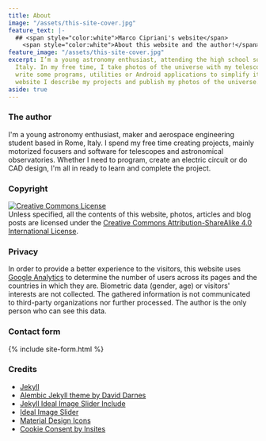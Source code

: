 ```yaml
---
title: About
image: "/assets/this-site-cover.jpg"
feature_text: |-
  ## <span style="color:white">Marco Cipriani's website</span>
    <span style="color:white">About this website and the author!</span>
feature_image: "/assets/this-site-cover.jpg"
excerpt: I’m a young astronomy enthusiast, attending the high school somewhere in
  Italy. In my free time, I take photos of the universe with my telescope and I often
  write some programs, utilities or Android applications to simplify its use. In my
  website I describe my projects and publish my photos of the universe.
aside: true
---
```


### The author

I'm a young astronomy enthusiast, maker and aerospace engineering student based in Rome, Italy. I spend my free time creating projects, mainly motorized focusers and software for telescopes and astronomical observatories. Whether I need to program, create an electric circuit or do CAD design, I'm all in ready to learn and complete the project.

### Copyright
<a rel="license" href="http://creativecommons.org/licenses/by-sa/4.0/"><img alt="Creative Commons License" style="border-width:0" src="https://i.creativecommons.org/l/by-sa/4.0/88x31.png" /></a><br />Unless specified, all the contents of this website, photos, articles and blog posts are licensed under the <a rel="license" href="http://creativecommons.org/licenses/by-sa/4.0/">Creative Commons Attribution-ShareAlike 4.0 International License</a>.

### Privacy
In order to provide a better experience to the visitors, this website uses [Google Analytics](https://analytics.google.com/analytics/web/) to determine the number of users across its pages and the countries in which they are. Biometric data (gender, age) or visitors' interests are not collected. The gathered information is not communicated to third-party organizations nor further processed. The author is the only person who can see this data.

### Contact form
{% include site-form.html %}

### Credits
- [Jekyll](https://jekyllrb.com/)
- [Alembic Jekyll theme by David Darnes](https://darn.es/)
- [Jekyll Ideal Image Slider Include](https://github.com/jekylltools/jekyll-ideal-image-slider-include)
- [Ideal Image Slider](https://github.com/Codeinwp/Ideal-Image-Slider-JS)
- [Material Design Icons](https://material.io/tools/icons/?style=baseline)
- [Cookie Consent by Insites](https://cookieconsent.insites.com/)
